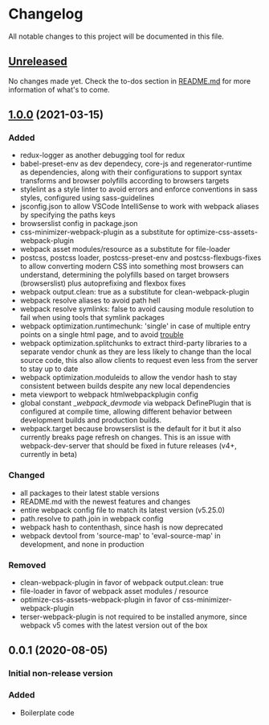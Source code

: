 # Changelog

All notable changes to this project will be documented in this file.

## [Unreleased]

No changes made yet. Check the to-dos section in [README.md] for more information of what's to come.

## [1.0.0] (2021-03-15)

### Added
- redux-logger as another debugging tool for redux
- babel-preset-env as dev dependecy, core-js and regenerator-runtime as dependencies, along with their configurations to support syntax transforms and browser polyfills according to browsers targets
- stylelint as a style linter to avoid errors and enforce conventions in sass styles, configured using sass-guidelines
- jsconfig.json to allow VSCode IntelliSense to work with webpack aliases by specifying the paths keys
- browserslist config in package.json
- css-minimizer-webpack-plugin as a substitute for optimize-css-assets-webpack-plugin
- webpack asset modules/resource as a substitute for file-loader
- postcss, postcss loader, postcss-preset-env and postcss-flexbugs-fixes to allow  converting modern CSS into something most browsers can understand, determining the polyfills based on target browsers (browserslist) plus autoprefixing and flexbox fixes
- webpack output.clean: true as a substitute for clean-webpack-plugin
- webpack resolve aliases to avoid path hell
- webpack resolve symlinks: false to avoid causing module resolution to fail when using tools that symlink packages
- webpack optimization.runtimechunk: 'single' in case of multiple entry points on a single html page, and to avoid [trouble](https://bundlers.tooling.report/code-splitting/multi-entry/)
- webpack optimization.splitchunks to extract third-party libraries to a separate vendor chunk as they are less likely to change than the local source code, this also allow clients to request even less from the server to stay up to date
- webpack optimization.moduleids to allow the vendor hash to stay consistent between builds despite any new local dependencies
- meta viewport to webpack htmlwebpackplugin config
- global constant __webpack_devmode_ via webpack DefinePlugin that is configured at compile time, allowing different behavior between development builds and production builds.
- webpack.target because browserslist is the default for it but it also currently breaks page refresh on changes. This is an issue with webpack-dev-server that should be fixed in future releases (v4+, currently in beta)

### Changed
- all packages to their latest stable versions
- README.md with the newest features and changes
- entire webpack config file to match its latest version (v5.25.0)
- path.resolve to path.join in webpack config
- webpack hash to contenthash, since hash is now deprecated
- webpack devtool from 'source-map' to 'eval-source-map' in development, and none in production

### Removed
- clean-webpack-plugin in favor of webpack output.clean: true
- file-loader in favor of webpack asset modules / resource
- optimize-css-assets-webpack-plugin in favor of css-minimizer-webpack-plugin
- terser-webpack-plugin is not required to be installed anymore, since webpack v5 comes with the latest version out of the box

## 0.0.1 (2020-08-05)

### **Initial non-release version**
### Added

- Boilerplate code

[//]: # (Reference Links)

[README.md]: <https://github.com/lucasfrsi/react-boilerplate#to-dos>
[Unreleased]: <https://github.com/lucasfrsi/react-boilerplate/compare/v1.0.0...HEAD>
[1.0.0]: <https://github.com/lucasfrsi/react-boilerplate/releases/tag/v1.0.0>